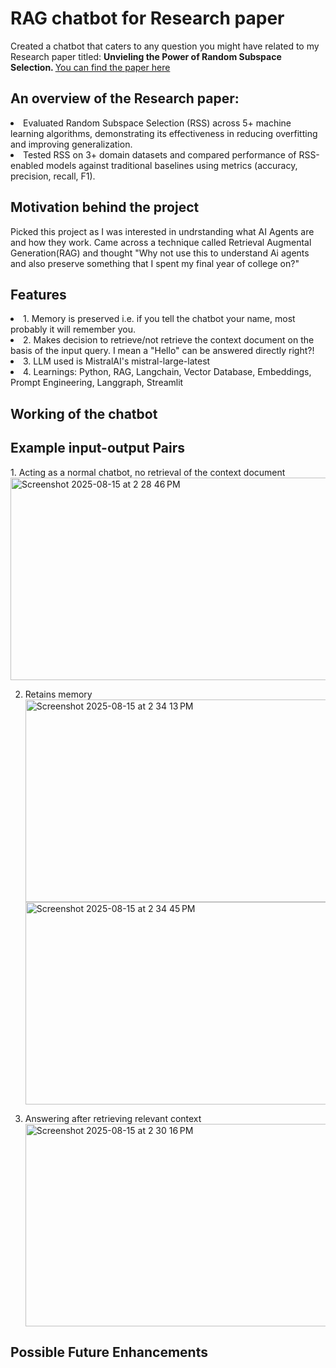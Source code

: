 <h1> RAG chatbot for Research paper</h1>
<p> Created a chatbot that caters to any question you might have related to my Research paper titled: <b>Unvieling the Power of Random Subspace Selection. </b>
<a href="https://drive.google.com/file/d/1L2XxzICznYL1R9UGIqXESjv033dJ1aqL/view?usp=sharing">You can find the paper here </a> </p>

<h2>An overview of the Research paper:</h2>
<li>Evaluated Random Subspace Selection (RSS) across 5+ machine learning algorithms, demonstrating its
effectiveness in reducing overfitting and improving generalization.</li>
<li>Tested RSS on 3+ domain datasets and compared performance of RSS-enabled models against traditional
baselines using metrics (accuracy, precision, recall, F1).</li>
</p>

<h2> Motivation behind the project</h2>
<p> Picked this project as I was interested in undrstanding what AI Agents are and how they work. Came across a technique called Retrieval Augmental Generation(RAG) and thought "Why not use this to understand Ai agents and also preserve something that I spent my final year of college on?" </p>

<h2> Features</h2>
<li>1. Memory is preserved i.e. if you tell the chatbot your name, most probably it will remember you.</li>
<li>2. Makes decision to retrieve/not retrieve the context document on the basis of the input query. I mean a "Hello" can be answered directly right?!</li>
<li>3. LLM used is MistralAI's mistral-large-latest</li>
<li>4. Learnings: Python, RAG, Langchain, Vector Database, Embeddings, Prompt Engineering, Langgraph, Streamlit

<h2> Working of the chatbot </h2>




<h2>Example input-output Pairs</h2>
1. Acting as a normal chatbot, no retrieval of the context document
   <img width="717" height="324" alt="Screenshot 2025-08-15 at 2 28 46 PM" src="https://github.com/user-attachments/assets/207835ad-0003-459f-96a8-ea5957e38d6c" />

2. Retains memory
   <img width="717" height="324" alt="Screenshot 2025-08-15 at 2 34 13 PM" src="https://github.com/user-attachments/assets/f65b2fc1-acc5-458a-8795-47ab35e3c4aa" />
   <img width="717" height="324" alt="Screenshot 2025-08-15 at 2 34 45 PM" src="https://github.com/user-attachments/assets/7445b0a6-7969-47df-8a97-9dee0bf0048b" />

3. Answering after retrieving relevant context
   <img width="717" height="324" alt="Screenshot 2025-08-15 at 2 30 16 PM" src="https://github.com/user-attachments/assets/40dd71aa-61ef-4f88-99ec-f50c864ed354" />









<h2>Possible Future Enhancements</h2>



